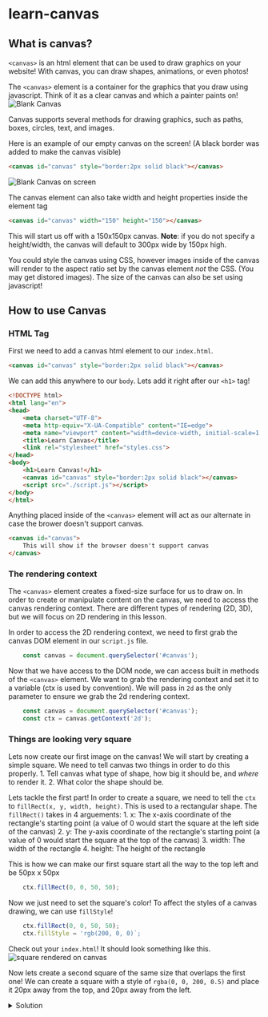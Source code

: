 # learn-canvas

## What is canvas?
`<canvas>` is an html element that can be used to draw graphics on your website! With canvas, you can draw shapes, animations, or even photos!

The `<canvas>` element is a container for the graphics that you draw using javascript. Think of it as a clear canvas and which a painter paints on!
![Blank Canvas](https://joshhmiller.com/wp-content/uploads/2019/08/blank-canvas-trap.jpeg)

Canvas supports several methods for drawing graphics, such as paths, boxes, circles, text, and images.

Here is an example of our empty canvas on the screen! (A black border was added to make the canvas visible)
```html
<canvas id="canvas" style="border:2px solid black"></canvas>
```
![Blank Canvas on screen]()

The canvas element can also take width and height properties inside the element tag
```html
<canvas id="canvas" width="150" height="150"></canvas>
```
This will start us off with a 150x150px canvas. **Note**: if you do not specify a height/width, the canvas will default to 300px wide by 150px high.

You could style the canvas using CSS, however images inside of the canvas will render to the aspect ratio set by the canvas element *not* the CSS. (You may get distored images). The size of the canvas can also be set using javascript!

## How to use Canvas
### HTML Tag
First we need to add a canvas html element to our `index.html`.
```html
<canvas id="canvas" style="border:2px solid black"></canvas>
```
We can add this anywhere to our `body`. Lets add it right after our `<h1>` tag!

```html
<!DOCTYPE html>
<html lang="en">
<head>
    <meta charset="UTF-8">
    <meta http-equiv="X-UA-Compatible" content="IE=edge">
    <meta name="viewport" content="width=device-width, initial-scale=1.0">
    <title>Learn Canvas</title>
    <link rel="stylesheet" href="styles.css">
</head>
<body>
    <h1>Learn Canvas!</h1>
    <canvas id="canvas" style="border:2px solid black"></canvas>
    <script src="./script.js"></script>
</body>
</html>
```

Anything placed inside of the `<canvas>` element will act as our alternate in case the brower doesn't support canvas.

```html
<canvas id="canvas">
    This will show if the browser doesn't support canvas
</canvas>
```

### The rendering context
The `<canvas>` element creates a fixed-size surface for us to draw on. In order to create or manipulate content on the canvas, we need to access the canvas rendering context. There are different types of rendering (2D, 3D), but we will focus on 2D rendering in this lesson. 

In order to access the 2D rendering context, we need to first grab the canvas DOM element in our `script.js` file.
```js
    const canvas = document.querySelector('#canvas');
```
Now that we have access to the DOM node, we can access built in methods of the `<canvas>` element. We want to grab the rendering context and set it to a variable (ctx is used by convention). We will pass in `2d` as the only parameter to ensure we grab the 2d rendering context.
```js
    const canvas = document.querySelector('#canvas');
    const ctx = canvas.getContext('2d');
```

### Things are looking very square
Lets now create our first image on the canvas! We will start by creating a simple square. We need to tell canvas two things in order to do this properly.
    1. Tell canvas what type of shape, how big it should be, and *where* to render it.
    2. What color the shape should be.

Lets tackle the first part! In order to create a square, we need to tell the `ctx` to `fillRect(x, y, width, height)`. This is used to a rectangular shape. The `fillRect()` takes in 4 arguements:
    1. x: The x-axis coordinate of the rectangle's starting point (a value of 0 would start the square at the left side of the canvas)
    2. y: The y-axis coordinate of the rectangle's starting point (a value of 0 would start the square at the top of the canvas)
    3. width: The width of the rectangle
    4. height: The height of the rectangle
   
This is how we can make our first square start all the way to the top left and be 50px x 50px
```js
    ctx.fillRect(0, 0, 50, 50);
```

Now we just need to set the square's color! To affect the styles of a canvas drawing, we can use `fillStyle`!
```js
    ctx.fillRect(0, 0, 50, 50);
    ctx.fillStyle = 'rgb(200, 0, 0)`;
```

Check out your `index.html`! It should look something like this.
![square rendered on canvas]()

Now lets create a second square of the same size that overlaps the first one! We can create a square with a style of `rgba(0, 0, 200, 0.5)` and place it 20px away from the top, and 20px away from the left.

<details>
    <summary>Solution</summary>
    
```js
    ctx.fillRect(20, 20, 50, 50);
    ctx.fillStyle = `rgba(0, 0, 200, 0.5)`;
```
</details>
